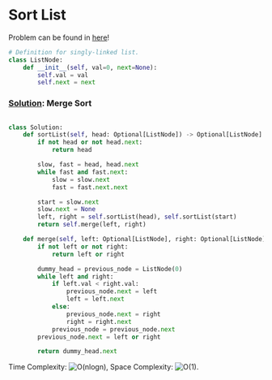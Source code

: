 # Sort List

Problem can be found in [here](https://leetcode.com/problems/sort-list/)!

```python
# Definition for singly-linked list.
class ListNode:
    def __init__(self, val=0, next=None):
        self.val = val
        self.next = next
```

### [Solution](/Linked%20List/148-SortList/solution.py): Merge Sort

```python

class Solution:
    def sortList(self, head: Optional[ListNode]) -> Optional[ListNode]:
        if not head or not head.next:
            return head

        slow, fast = head, head.next
        while fast and fast.next:
            slow = slow.next
            fast = fast.next.next

        start = slow.next
        slow.next = None
        left, right = self.sortList(head), self.sortList(start)
        return self.merge(left, right)

    def merge(self, left: Optional[ListNode], right: Optional[ListNode]) -> Optional[ListNode]:
        if not left or not right:
            return left or right

        dummy_head = previous_node = ListNode(0)
        while left and right:
            if left.val < right.val:
                previous_node.next = left
                left = left.next
            else:
                previous_node.next = right
                right = right.next
            previous_node = previous_node.next
        previous_node.next = left or right

        return dummy_head.next
```

Time Complexity: ![O(nlogn)](<https://latex.codecogs.com/svg.image?\inline&space;O(nlogn)>), Space Complexity: ![O(1)](<https://latex.codecogs.com/svg.image?\inline&space;O(1)>).
